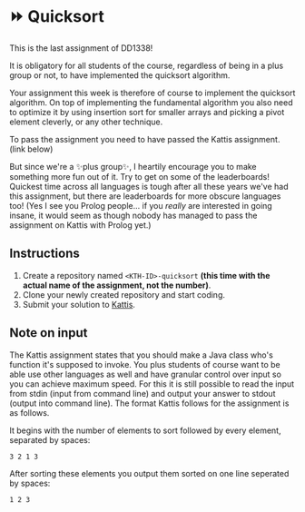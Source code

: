 # ⏩ Quicksort

This is the last assignment of DD1338!

It is obligatory for all students of the course, regardless of being in a plus group or not, to have implemented the quicksort algorithm.

Your assignment this week is therefore of course to implement the quicksort algorithm. On top of implementing the fundamental algorithm you also need to optimize it by using insertion sort for smaller arrays and picking a pivot element cleverly, or any other technique. 

To pass the assignment you need to have passed the Kattis assignment. (link below)

But since we're a ✨plus group✨, I heartily encourage you to make something more fun out of it. Try to get on some of the leaderboards! Quickest time across all languages is tough after all these years we've had this assignment, but there are leaderboards for more obscure languages too! (Yes I see you Prolog people... if you *really* are interested in going insane, it would seem as though nobody has managed to pass the assignment on Kattis with Prolog yet.)

## Instructions

1. Create a repository named `<KTH-ID>-quicksort` **(this time with the actual name of the assignment, not the number)**.
2. Clone your newly created repository and start coding.
3. Submit your solution to [Kattis](https://kth.kattis.com/courses/DD1338/algdat24). 

## Note on input

The Kattis assignment states that you should make a Java class who's function it's supposed to invoke. You plus students of course want to be able use other languages as well and have granular control over input so you can achieve maximum speed. For this it is still possible to read the input from stdin (input from command line) and output your answer to stdout (output into command line). The format Kattis follows for the assignment is as follows.

It begins with the number of elements to sort followed by every element, separated by spaces:
```
3 2 1 3
```
After sorting these elements you output them sorted on one line seperated by spaces:
```
1 2 3
```
